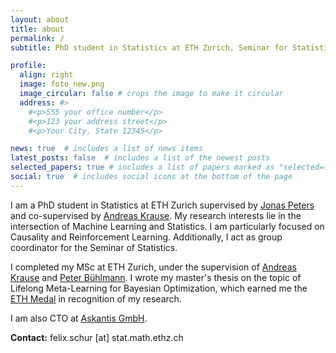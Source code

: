 ```yaml
---
layout: about
title: about
permalink: /
subtitle: PhD student in Statistics at ETH Zurich, Seminar for Statistics.

profile:
  align: right
  image: foto_new.png
  image_circular: false # crops the image to make it circular
  address: #>
    #<p>555 your office number</p>
    #<p>123 your address street</p>
    #<p>Your City, State 12345</p>

news: true  # includes a list of news items
latest_posts: false  # includes a list of the newest posts
selected_papers: true # includes a list of papers marked as "selected={true}"
social: true  # includes social icons at the bottom of the page
---
```


I am a PhD student in Statistics at ETH Zurich supervised by [Jonas Peters](https://people.math.ethz.ch/~jopeters/) and co-supervised by [Andreas Krause](https://las.inf.ethz.ch/krausea). My research interests lie in the intersection of Machine Learning and Statistics. I am particularly focused on Causality and Reinforcement Learning. Additionally, I act as group coordinator for the Seminar of Statistics.

I completed my MSc at ETH Zurich, under the supervision of [Andreas Krause](https://las.inf.ethz.ch/krausea) and [Peter Bühlmann](https://stat.ethz.ch/~buhlmann/). I wrote my master's thesis on the topic of Lifelong Meta-Learning for Bayesian Optimization, which earned me the [ETH Medal](https://ethz.ch/en/the-eth-zurich/education/awards/eth-medal.html) in recognition of my research.

I am also CTO at [Askantis GmbH](https://askantis.ch).

**Contact:** felix.schur [at] stat.math.ethz.ch 
